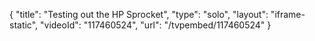 {
    "title": "Testing out the HP Sprocket",
    "type": "solo",
    "layout": "iframe-static",
    "videoId": "117460524",
    "url": "\/tvpembed\/117460524"
}